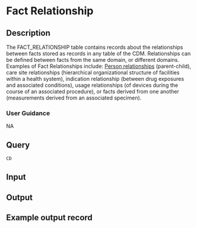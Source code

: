<!--

-->

# Fact Relationship










 

## Description
The FACT_RELATIONSHIP table contains records about the relationships between facts stored as records in any table of the CDM. Relationships can be defined between facts from the same domain, or different domains. Examples of Fact Relationships include: [Person relationships](https://athena.ohdsi.org/search-terms/terms?domain=Relationship&standardConcept=Standard&page=2&pageSize=15&query=) (parent-child), care site relationships (hierarchical organizational structure of facilities within a health system), indication relationship (between drug exposures and associated conditions), usage relationships (of devices during the course of an associated procedure), or facts derived from one another (measurements derived from an associated specimen).
### User Guidance
NA



 
## Query
```sql
CD
```








 

## Input




 

## Output



 

## Example output record





